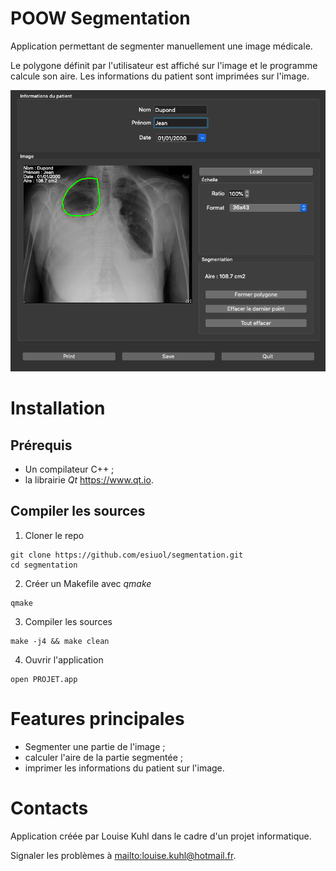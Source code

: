 # POOW Segmentation

Application permettant de segmenter manuellement une image médicale.

Le polygone définit par l'utilisateur est affiché sur l'image
et le programme calcule son aire.
Les informations du patient sont imprimées sur l'image.

![screenshot](img/screenshot.png)

# Installation

## Prérequis

- Un compilateur C++ ;
- la librairie *Qt* <https://www.qt.io>.

## Compiler les sources

1. Cloner le repo

```
git clone https://github.com/esiuol/segmentation.git
cd segmentation
```

2. Créer un Makefile avec *qmake*

```
qmake
```

3. Compiler les sources

```
make -j4 && make clean
```

4. Ouvrir l'application

```
open PROJET.app
```

# Features principales

- Segmenter une partie de l'image ;
- calculer l'aire de la partie segmentée ;
- imprimer les informations du patient sur l'image.

# Contacts

Application créée par Louise Kuhl dans le cadre d'un projet
informatique.

Signaler les problèmes à <mailto:louise.kuhl@hotmail.fr>.
